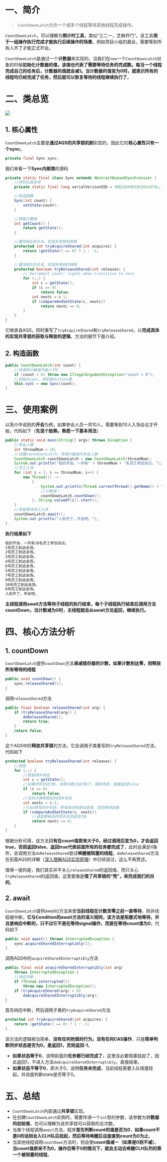 # **一、简介**

> `CountDownLatch`允许一个或多个线程等待其他线程完成操作。

`CountDownLatch`，可以理解为**倒计时工具**，类似“三二一，芝麻开门”。该工具**用于一组操作执行完成才能执行后续操作的场景**。例如项目小组的晨会，需要等到所有人齐了才能正式开会。

`CountDownLatch`是通过一个**计数器**来实现的，当我们在`new`一个`CountDownLatch`对象的时候**初始化计数器的值，该值也代表了需要等待任务的完成数。每当一个线程完成自己的任务后，计数器的值就会减1。当计数器的值变为0时，就表示所有的线程均已经完成了任务，然后就可以恢复等待的线程继续执行了**。

# **二、类总览**

![](http://img.xianzilei.cn/CountDownLatch%E7%B1%BB%E5%9B%BE.png)

## **1. 核心属性**

`CountDownLatch`主要是**通过AQS的共享锁机制**实现的，因此它的**核心属性只有一个sync**。

```java
private final Sync sync;
```

我们来看一下**Sync内部类**的源码

```java
private static final class Sync extends AbstractQueuedSynchronizer {
    //序列化版本号
    private static final long serialVersionUID = 4982264981922014374L;

    //构造函数
    Sync(int count) {
        setState(count);
    }

    //获取计数值
    int getCount() {
        return getState();
    }

    //重写AQS的方法，实现共享锁的获取
    protected int tryAcquireShared(int acquires) {
        return (getState() == 0) ? 1 : -1;
    }

    //重写AQS的方法，实现共享锁的释放
    protected boolean tryReleaseShared(int releases) {
        // Decrement count; signal when transition to zero
        for (;;) {
            int c = getState();
            if (c == 0)
                return false;
            int nextc = c-1;
            if (compareAndSetState(c, nextc))
                return nextc == 0;
        }
    }
}
```

它继承自AQS，同时重写了`tryAcquireShared`和`tryReleaseShared`，以**完成具体的实现共享锁的获取与释放的逻辑**。方法的细节下面介绍。

## **2. 构造函数**

```java
public CountDownLatch(int count) {
    //传递的计数值不能小于0
    if (count < 0) throw new IllegalArgumentException("count < 0");
    //初始化sync，即初始化state值
    this.sync = new Sync(count);
}
```

# **三、使用案例**

以简介中说到的**开会**为例，如果参会人员一共10人，需要等到10人入场会议才开始，代码如下（**先混个脸熟，熟悉一下基本用法**）

```java
public static void main(String[] args) throws Exception {
    //参会人数
    int threadNum = 10;
    //创建countDownLatch，传递计数值为参会人数
    CountDownLatch countDownLatch = new CountDownLatch(threadNum);
    System.out.println("组织开会，一共有" + threadNum + "名员工参加会议。");
    //员工入场
    for (int i = 1; i <= threadNum; i++) {
        new Thread(() ->
            {
                System.out.println(Thread.currentThread().getName() + "号员工到达会场。");
                //计数减一
                countDownLatch.countDown();
            }, String.valueOf(i)).start();
    }
    //老板等待员工入场
    countDownLatch.await();
    System.out.println("人到齐了，开会吧。");
}
```

**执行结果如下**

```tex
组织开会，一共有10名员工参加会议。
1号员工到达会场。
2号员工到达会场。
3号员工到达会场。
4号员工到达会场。
6号员工到达会场。
5号员工到达会场。
7号员工到达会场。
9号员工到达会场。
10号员工到达会场。
8号员工到达会场。
人到齐了，开会吧。
```

**主线程调用await方法等待子线程的执行结束，每个子线程执行结束后调用方法countDown，当计数减为0时，主线程就会从await方法返回，继续执行。**

# **四、核心方法分析**

## **1. countDown**

`CountDownLatch`提供`countDown`方法**递减锁存器的计数，如果计数到达零，则释放所有等待的线程**

```java
public void countDown() {
    sync.releaseShared(1);
}
```

调用`releaseShared`方法

```java
public final boolean releaseShared(int arg) {
    if (tryReleaseShared(arg)) {
        doReleaseShared();
        return true;
    }
    return false;
}
```

这个AQS中的**释放共享锁**的方法，它会调用子类重写的`tryReleaseShared`方法，代码如下

```java
protected boolean tryReleaseShared(int releases) {
    //自旋
    for (;;) {
        //获取同步状态
        int c = getState();
        //如果同步状态为0，说明计数已经为0了，释放失败，直接返回false
        if (c == 0)
            return false;
        //否则计算释放后的同步状态
        int nextc = c-1;
        //CAS修改同步状态，修改成功则退出自旋，否则继续自旋
        if (compareAndSetState(c, nextc))
            //返回更新后的同步状态是否为0
            return nextc == 0;
    }
}
```

根据分析可得，该方法**只有在count值原来大于0，经过调用后变为0，才会返回true，否则返回false**。**返回true代表前面所有的任务都完成了**，此时会满足if条件，会调用方法`doReleaseShared`尝试**唤醒被阻塞的线程**。`doReleaseShared`方法在前面AQS的详解（[深入理解AQS实现原理](http://xianzilei.cn/blog/67)）中已经说过，这么不再赘述。

值得一提的是，我们其实并不关心`releaseShared`的返回值，而只关心`tryReleaseShared`的返回值，这里更像是**借了共享锁的“壳”，来完成我们的目的**。

## **2. await**

`CountDownLatch`提供await()方法来使**当前线程在计数至零之前一直等待**，除非线程被中断。**它与Condition的await方法的语义相同，该方法是阻塞式地等待，并且是响应中断的，只不过它不是在等待signal操作，而是在等待count值为0**。代码如下

```java
public void await() throws InterruptedException {
    sync.acquireSharedInterruptibly(1);
}
```

调用AQS中的`acquireSharedInterruptibly`方法

```java
public final void acquireSharedInterruptibly(int arg)
    throws InterruptedException {
    //响应中断
    if (Thread.interrupted())
        throw new InterruptedException();
    if (tryAcquireShared(arg) < 0)
        doAcquireSharedInterruptibly(arg);
}
```

首先响应中断，然后调用子类的`tryAcquireShared`方法

```java
protected int tryAcquireShared(int acquires) {
    return (getState() == 0) ? 1 : -1;
}
```

该方法的逻辑相当简单，**没有任何抢锁的行为，没有任何CAS操作**，只是**简单判断同步状态是否为0，是返回1，否则返回-1**。

* **如果状态等于0**，说明前面的**任务都已经完成了**，这里没必要阻塞挂起了，因此返回1，不进入方法`doAcquireSharedInterruptibly`，直接结束。
* **如果状态不等于0**，即大于0，说明**任务未完成**，当前线程需要入队阻塞挂起，并自旋判断state是否等于0。

# **五、总结**

* `CountDownLatch`内部通过**共享锁**实现。
* 在创建`CountDownLatch`实例时，需要传递一个`int`型的参数，该参数为**计数器的初始值**，也可以理解为该共享锁可以获取的总次数。
* 当某个线程调用`await`方法，程序**首先判断count的值是否为0**，**如果count不是0的话则会入CLH队后挂起，然后等待唤醒后自旋直到count为0为止**。
* 当其他线程调用`countDown`方法时，则会使**count值减一（如果是0则不减）**。**当count值原来不为0，操作后等于0的情况下，就会主动去唤醒CLH队列的第一个被阻塞的线程**。